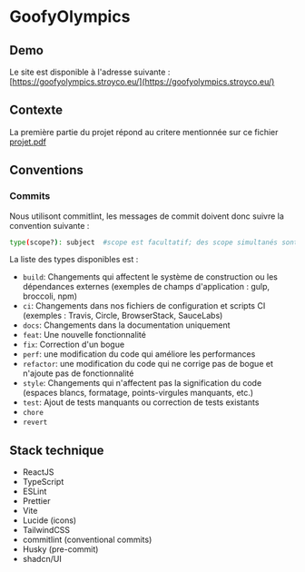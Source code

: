 # GoofyOlympics

## Demo

Le site est disponible à l'adresse suivante : [https://goofyolympics.stroyco.eu/](https://goofyolympics.stroyco.eu/)

## Contexte

La première partie du projet répond au critere mentionnée sur ce fichier [projet.pdf](./projet.pdf)

## Conventions

### Commits

Nous utilisont commitlint, les messages de commit doivent donc suivre la convention suivante :

```sh
type(scope?): subject  #scope est facultatif; des scope simultanés sont possible (pour les delimiter : "/", "\" et ",")
```

La liste des types disponibles est :

- `build`: Changements qui affectent le système de construction ou les dépendances externes (exemples de champs d'application : gulp, broccoli, npm)
- `ci`: Changements dans nos fichiers de configuration et scripts CI (exemples : Travis, Circle, BrowserStack, SauceLabs)
- `docs`: Changements dans la documentation uniquement
- `feat`: Une nouvelle fonctionnalité
- `fix`: Correction d'un bogue
- `perf`: une modification du code qui améliore les performances
- `refactor`: une modification du code qui ne corrige pas de bogue et n'ajoute pas de fonctionnalité
- `style`: Changements qui n'affectent pas la signification du code (espaces blancs, formatage, points-virgules manquants, etc.)
- `test`: Ajout de tests manquants ou correction de tests existants
- `chore`
- `revert`

## Stack technique

- ReactJS
- TypeScript
- ESLint
- Prettier
- Vite
- Lucide (icons)
- TailwindCSS
- commitlint (conventional commits)
- Husky (pre-commit)
- shadcn/UI
